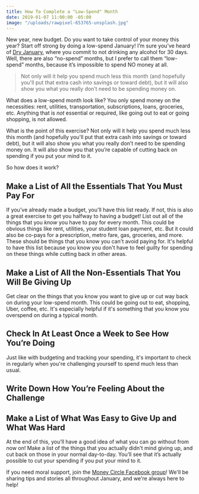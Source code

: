 ```yaml
---
title: How To Complete a "Low-Spend" Month
date: 2019-01-07 11:00:00 -05:00
image: "/uploads/rawpixel-653765-unsplash.jpg"
---
```


New year, new budget. Do you want to take control of your money this year? Start off strong by doing a low-spend January! I’m sure you’ve heard of [Dry January](https://www.self.com/story/dry-january-health-benefits), where you commit to not drinking any alcohol for 30 days. Well, there are also “no-spend” months, but I prefer to call them “low-spend” months, because it’s impossible to spend NO money at all.

> Not only will it help you spend much less this month (and hopefully you'll put that extra cash into savings or toward debt), but it will also show you what you really don’t need to be spending money on.

What does a low-spend month look like? You only spend money on the necessities: rent, utilities, transportation, subscriptions, loans, groceries, etc. Anything that is *not* essential or required, like going out to eat or going shopping, is not allowed.

What is the point of this exercise? Not only will it help you spend much less this month (and hopefully you'll put that extra cash into savings or toward debt), but it will also show you what you really don’t need to be spending money on. It will also show you that you’re capable of cutting back on spending if you put your mind to it.

So how does it work?

## Make a List of All the Essentials That You Must Pay For

If you've already made a budget, you'll have this list ready. If not, this is also a great exercise to get you halfway to having a budget! List out all of the things that you *know* you have to pay for every month. This could be obvious things like rent, utilities, your student loan payment, etc. But it could also be co-pays for a prescription, metro fare, gas, groceries, and more. These should be things that you know you can't avoid paying for. It's helpful to have this list because you know you don't have to feel guilty for spending on these things while cutting back in other areas.

## Make a List of All the Non-Essentials That You Will Be Giving Up

Get clear on the things that you know you want to give up or cut way back on during your low-spend month. This could be going out to eat, shopping, Uber, coffee, etc. It's especially helpful if it's something that you know you overspend on during a typical month. 

## Check In At Least Once a Week to See How You’re Doing

Just like with budgeting and tracking your spending, it's important to check in regularly when you're challenging yourself to spend much less than usual. 

## Write Down How You’re Feeling About the Challenge

## Make a List of What Was Easy to Give Up and What Was Hard

At the end of this, you’ll have a good idea of what you can go without from now on! Make a list of the things that you actually didn't mind giving up, and cut back on those in your normal day-to-day. You’ll see that it’s actually possible to cut your spending if you put your mind to it.

If you need moral support, join the [Money Circle Facebook group](https://www.facebook.com/groups/MoneyCircleGroup/)! We'll be sharing tips and stories all throughout January, and we're always here to help!